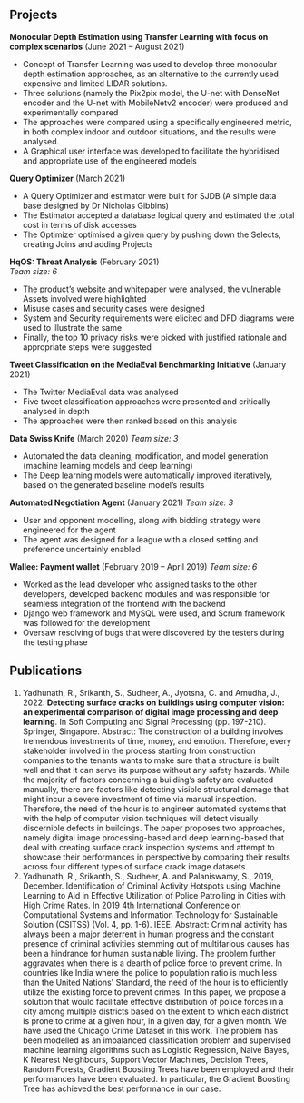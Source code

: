 ## Projects

**Monocular Depth Estimation using Transfer Learning with focus on complex scenarios** (June 2021 – August 2021)
*	Concept of Transfer Learning was used to develop three monocular depth estimation approaches, as an alternative to the currently used expensive and limited LIDAR solutions. 
*	Three solutions (namely the Pix2pix model, the U-net with DenseNet encoder and the U-net with MobileNetv2 encoder) were produced and experimentally compared
*	The approaches were compared using a specifically engineered metric, in both complex indoor and outdoor situations, and the results were analysed. 
*	A Graphical user interface was developed to facilitate the hybridised and appropriate use of the engineered models

**Query Optimizer** (March 2021)
*	A Query Optimizer and estimator were built for SJDB (A simple data base designed by Dr Nicholas Gibbins)
*	The Estimator accepted a database logical query and estimated the total cost in terms of disk accesses
*	The Optimizer optimised a given query by pushing down the Selects, creating Joins and adding Projects

**HqOS: Threat Analysis** (February 2021)  
_Team size: 6_
*	The product’s website and whitepaper were analysed, the vulnerable Assets involved were highlighted
*	Misuse cases and security cases were designed
*	System and Security requirements were elicited and DFD diagrams were used to illustrate the same
*	Finally, the top 10 privacy risks were picked with justified rationale and appropriate steps were suggested

**Tweet Classification on the MediaEval Benchmarking Initiative** (January 2021)
*	The Twitter MediaEval data was analysed
*	Five tweet classification approaches were presented and critically analysed in depth
*	The approaches were then ranked based on this analysis

**Data Swiss Knife** (March 2020)
_Team size: 3_ 
*	Automated the data cleaning, modification, and model generation (machine learning models and deep learning)
*	The Deep learning models were automatically improved iteratively, based on the generated baseline model’s results

**Automated Negotiation Agent** (January 2021)
_Team size: 3_ 
*	User and opponent modelling, along with bidding strategy were engineered for the agent 
*	The agent was designed for a league with a closed setting and preference uncertainly enabled

**Wallee: Payment wallet**	(February 2019 – April 2019)
_Team size: 6_
*	Worked as the lead developer who assigned tasks to the other developers, developed backend modules and was responsible for seamless integration of the frontend with the backend
*	Django web framework and MySQL were used, and Scrum framework was followed for the development
*	Oversaw resolving of bugs that were discovered by the testers during the testing phase

## Publications
1. Yadhunath, R., Srikanth, S., Sudheer, A., Jyotsna, C. and Amudha, J., 2022. **Detecting surface cracks on buildings using computer vision: an experimental comparison of digital image processing and deep learning**. In Soft Computing and Signal Processing (pp. 197-210). Springer, Singapore.
Abstract: The construction of a building involves tremendous investments of time, money, and emotion. Therefore, every stakeholder involved in the process starting from construction companies to the tenants wants to make sure that a structure is built well and that it can serve its purpose without any safety hazards. While the majority of factors concerning a building’s safety are evaluated manually, there are factors like detecting visible structural damage that might incur a severe investment of time via manual inspection. Therefore, the need of the hour is to engineer automated systems that with the help of computer vision techniques will detect visually discernible defects in buildings. The paper proposes two approaches, namely digital image processing-based and deep learning-based that deal with creating surface crack inspection systems and attempt to showcase their performances in perspective by comparing their results across four different types of surface crack image datasets.
2. Yadhunath, R., Srikanth, S., Sudheer, A. and Palaniswamy, S., 2019, December. Identification of Criminal Activity Hotspots using Machine Learning to Aid in Effective Utilization of Police Patrolling in Cities with High Crime Rates. In 2019 4th International Conference on Computational Systems and Information Technology for Sustainable Solution (CSITSS) (Vol. 4, pp. 1-6). IEEE.
Abstract: Criminal activity has always been a major deterrent in human progress and the constant presence of criminal activities stemming out of multifarious causes has been a hindrance for human sustainable living. The problem further aggravates when there is a dearth of police force to prevent crime. In countries like India where the police to population ratio is much less than the United Nations' Standard, the need of the hour is to efficiently utilize the existing force to prevent crimes. In this paper, we propose a solution that would facilitate effective distribution of police forces in a city among multiple districts based on the extent to which each district is prone to crime at a given hour, in a given day, for a given month. We have used the Chicago Crime Dataset in this work. The problem has been modelled as an imbalanced classification problem and supervised machine learning algorithms such as Logistic Regression, Naive Bayes, K Nearest Neighbours, Support Vector Machines, Decision Trees, Random Forests, Gradient Boosting Trees have been employed and their performances have been evaluated. In particular, the Gradient Boosting Tree has achieved the best performance in our case.
